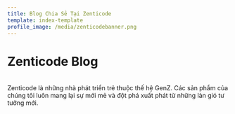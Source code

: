 ```yaml
---
title: Blog Chia Sẻ Tại Zenticode
template: index-template
profile_image: /media/zenticodebanner.png
---
```


# Zenticode Blog
<br>
Zenticode là những nhà phát triển trẻ thuộc thế hệ GenZ. Các sản phẩm của chúng tôi luôn mang lại sự mới mẻ và đột phá xuất phát từ những làn gió tư tưởng mới.
